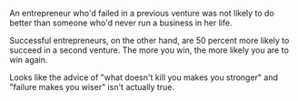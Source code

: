 
An entrepreneur who'd failed in a previous venture was not likely to do
better than someone who'd never run a business in her life.

Successful entrepreneurs, on the other hand, are 50 percent more likely
to succeed in a second venture. The more you win, the more likely you
are to win again.

Looks like the advice of "what doesn't kill you makes you stronger" and
"failure makes you wiser" isn't actually true.

